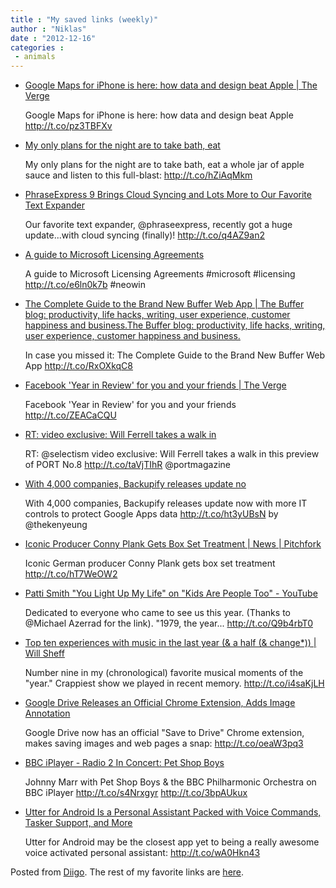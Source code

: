 ```yaml
---
title : "My saved links (weekly)"
author : "Niklas"
date : "2012-12-16"
categories : 
 - animals
---
```


- [Google Maps for iPhone is here: how data and design beat Apple | The Verge](http://www.theverge.com/2012/12/12/3760770/google-maps-iphone-available-features-navigation-transit)
    
    Google Maps for iPhone is here: how data and design beat Apple http://t.co/pz3TBFXv
    
- [My only plans for the night are to take bath, eat](http://www.diigo.com/item/note/yyfb/0yd4)
    
    My only plans for the night are to take bath, eat a whole jar of apple sauce and listen to this full-blast: http://t.co/hZiAqMkm
    
- [PhraseExpress 9 Brings Cloud Syncing and Lots More to Our Favorite Text Expander](http://lifehacker.com/5967709/phraseexpress-9-brings-cloud-syncing-and-lots-more-to-our-favorite-text-expander?utm_campaign=socialflow_lifehacker_twitter&utm_source=lifehacker_twitter&utm_medium=socialflow)
    
    Our favorite text expander, @phraseexpress, recently got a huge update...with cloud syncing (finally)! http://t.co/q4AZ9an2
    
- [A guide to Microsoft Licensing Agreements](http://www.neowin.net/news/a-guide-to-microsoft-licensing-agreements?utm_source=twitterfeed&utm_medium=twitter)
    
    A guide to Microsoft Licensing Agreements #microsoft #licensing http://t.co/e6ln0k7b #neowin
    
    
- [The Complete Guide to the Brand New Buffer Web App | The Buffer blog: productivity, life hacks, writing, user experience, customer happiness and business.The Buffer blog: productivity, life hacks, writing, user experience, customer happiness and business.](http://blog.bufferapp.com/new-web)
    
    In case you missed it: The Complete Guide to the Brand New Buffer Web App http://t.co/RxOXkqC8
    
- [Facebook 'Year in Review' for you and your friends | The Verge](http://www.theverge.com/2012/12/12/3758072/facebooks-year-in-review-2012)
    
    Facebook 'Year in Review' for you and your friends http://t.co/ZEACaCQU
    
- [RT: video exclusive: Will Ferrell takes a walk in](http://www.selectism.com/2012/12/12/port-magazine-issue-8-preview-film-featuring-will-ferrell/)
    
    RT: @selectism video exclusive: Will Ferrell takes a walk in this preview of PORT No.8 http://t.co/taVjTIhR @portmagazine
    
- [With 4,000 companies, Backupify releases update no](http://t.co/ht3yUBsN)
    
    With 4,000 companies, Backupify releases update now with more IT controls to protect Google Apps data http://t.co/ht3yUBsN by @thekenyeung
    
- [Iconic Producer Conny Plank Gets Box Set Treatment | News | Pitchfork](http://pitchfork.com/news/48907-iconic-producer-conny-plank-gets-box-set-treatment/)
    
    Iconic German producer Conny Plank gets box set treatment http://t.co/hT7WeOW2
    
- [Patti Smith "You Light Up My Life" on "Kids Are People Too" - YouTube](http://www.youtube.com/watch?v=Agl4IvNnQPo)
    
    Dedicated to everyone who came to see us this year. (Thanks to @Michael Azerrad for the link). "1979, the year... http://t.co/Q9b4rbT0
    
- [Top ten experiences with music in the last year (& a half (& change\*)) | Will Sheff](http://www.willsheff.com/top-ten-experiences-with-music-in-the-last-year-a-half-change/)
    
    Number nine in my (chronological) favorite musical moments of the "year." Crappiest show we played in recent memory. http://t.co/i4saKjLH
    
- [Google Drive Releases an Official Chrome Extension, Adds Image Annotation](http://lifehacker.com/5967658/google-drive-releases-an-official-chrome-extension-improves-image-support?utm_campaign=socialflow_lifehacker_twitter&utm_source=lifehacker_twitter&utm_medium=socialflow)
    
    Google Drive now has an official "Save to Drive" Chrome extension, makes saving images and web pages a snap: http://t.co/oeaW3pq3
    
- [BBC iPlayer - Radio 2 In Concert: Pet Shop Boys](http://www.bbc.co.uk/iplayer/episode/b01p3mf7/Radio_2_In_Concert_Pet_Shop_Boys/)
    
    Johnny Marr with Pet Shop Boys & the BBC Philharmonic Orchestra on BBC iPlayer http://t.co/s4Nrxgyr http://t.co/3bpAUkux
    
- [Utter for Android Is a Personal Assistant Packed with Voice Commands, Tasker Support, and More](http://lifehacker.com/5967096/utter-for-android-is-a-personal-assistant-packed-with-voice-commands-tasker-support-and-more?utm_campaign=socialflow_lifehacker_twitter&utm_source=lifehacker_twitter&utm_medium=socialflow)
    
    Utter for Android may be the closest app yet to being a really awesome voice activated personal assistant: http://t.co/wA0Hkn43
    

Posted from [Diigo](http://www.diigo.com). The rest of my favorite links are [here](http://www.diigo.com/user/npivic).

